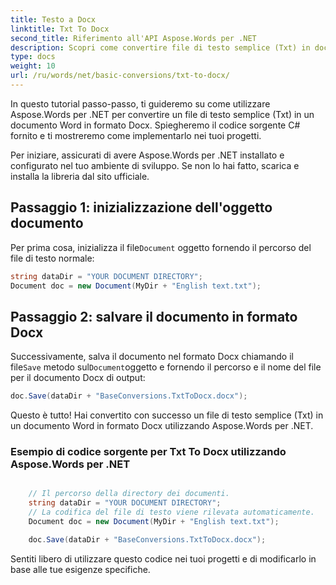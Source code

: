 ```yaml
---
title: Testo a Docx
linktitle: Txt To Docx
second_title: Riferimento all'API Aspose.Words per .NET
description: Scopri come convertire file di testo semplice (Txt) in documenti Word (Docx) utilizzando Aspose.Words per .NET. Tutorial passo passo con codice di esempio.
type: docs
weight: 10
url: /ru/words/net/basic-conversions/txt-to-docx/
---
```


In questo tutorial passo-passo, ti guideremo su come utilizzare Aspose.Words per .NET per convertire un file di testo semplice (Txt) in un documento Word in formato Docx. Spiegheremo il codice sorgente C# fornito e ti mostreremo come implementarlo nei tuoi progetti.

Per iniziare, assicurati di avere Aspose.Words per .NET installato e configurato nel tuo ambiente di sviluppo. Se non lo hai fatto, scarica e installa la libreria dal sito ufficiale.

## Passaggio 1: inizializzazione dell'oggetto documento

 Per prima cosa, inizializza il file`Document` oggetto fornendo il percorso del file di testo normale:

```csharp
string dataDir = "YOUR DOCUMENT DIRECTORY";
Document doc = new Document(MyDir + "English text.txt");
```

## Passaggio 2: salvare il documento in formato Docx

 Successivamente, salva il documento nel formato Docx chiamando il file`Save` metodo sul`Document`oggetto e fornendo il percorso e il nome del file per il documento Docx di output:

```csharp
doc.Save(dataDir + "BaseConversions.TxtToDocx.docx");
```

Questo è tutto! Hai convertito con successo un file di testo semplice (Txt) in un documento Word in formato Docx utilizzando Aspose.Words per .NET.

### Esempio di codice sorgente per Txt To Docx utilizzando Aspose.Words per .NET

```csharp

	// Il percorso della directory dei documenti.
	string dataDir = "YOUR DOCUMENT DIRECTORY";
	// La codifica del file di testo viene rilevata automaticamente.
	Document doc = new Document(MyDir + "English text.txt");

	doc.Save(dataDir + "BaseConversions.TxtToDocx.docx");

```

Sentiti libero di utilizzare questo codice nei tuoi progetti e di modificarlo in base alle tue esigenze specifiche.